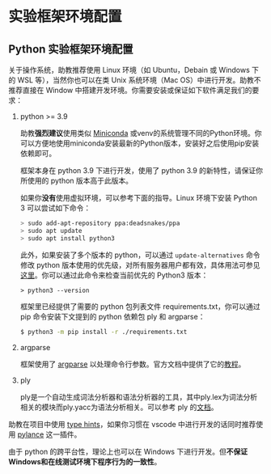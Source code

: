# 实验框架环境配置

## Python 实验框架环境配置

关于操作系统，助教推荐使用 Linux 环境（如 Ubuntu，Debain 或 Windows 下的 WSL 等），当然你也可以在类 Unix 系统环境（Mac OS）中进行开发。助教不推荐直接在 Window 中搭建开发环境。你需要安装或保证如下软件满足我们的要求：

1. python >= 3.9

   助教**强烈建议**使用类似 [Miniconda](https://docs.conda.io/en/latest/miniconda.html) 或venv的系统管理不同的Python环境。你可以方便地使用miniconda安装最新的Python版本，安装好之后使用pip安装依赖即可。

   框架本身在 python 3.9 下进行开发，使用了 python 3.9 的新特性，请保证你所使用的 python 版本高于此版本。

   如果你**没有**使用虚拟环境，可以参考下面的指导。Linux 环境下安装 Python 3 可以尝试如下命令：
   ```bash
   > sudo add-apt-repository ppa:deadsnakes/ppa
   > sudo apt update
   > sudo apt install python3
   ```

   此外，如果安装了多个版本的 python，可以通过 `update-alternatives` 命令修改 python 版本使用的优先级，对所有服务器用户都有效，具体用法可参见[这里]( https://medium.com/analytics-vidhya/how-to-install-and-switch-between-different-python-versions-in-ubuntu-16-04-dc1726796b9b)。你可以通过此命令来检查当前优先的 Python3 版本：
   ```
   > python3 --version
   ```

   框架里已经提供了需要的 python 包列表文件 requirements.txt，你可以通过 pip 命令安装下文提到的 python 依赖包 ply 和 argparse：

   ```bash
   $ python3 -m pip install -r ./requirements.txt 
   ```

2. argparse

   框架使用了 [argparse](https://docs.python.org/zh-cn/3/library/argparse.html) 以处理命令行参数。官方文档中提供了它的[教程](https://docs.python.org/zh-cn/3/howto/argparse.html)。

3. ply

   ply是一个自动生成词法分析器和语法分析器的工具，其中ply.lex为词法分析相关的模块而ply.yacc为语法分析相关。可以参考 ply 的[文档](https://www.dabeaz.com/ply/ply.html)。

助教在项目中使用 [type hints](https://www.python.org/dev/peps/pep-0483/)，如果你习惯在 vscode 中进行开发的话同时推荐使用 [pylance](https://marketplace.visualstudio.com/items?itemName=ms-python.vscode-pylance) 这一插件。

由于 python 的跨平台性，理论上也可以在 Windows 下进行开发。但**不保证Windows和在线测试环境下程序行为的一致性**。
